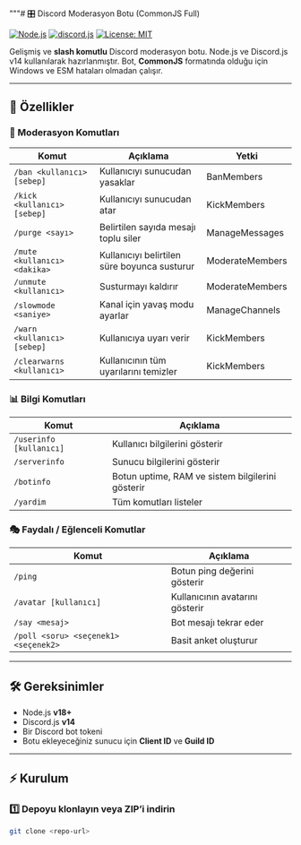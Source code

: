 """# 🎛️ Discord Moderasyon Botu (CommonJS Full)

[![Node.js](https://img.shields.io/badge/Node.js-v18+-brightgreen?logo=node.js)](https://nodejs.org/)
[![discord.js](https://img.shields.io/badge/discord.js-v14-blue?logo=discord)](https://discord.js.org/)
[![License: MIT](https://img.shields.io/badge/License-MIT-yellow.svg)](https://opensource.org/licenses/MIT)

Gelişmiş ve **slash komutlu** Discord moderasyon botu. Node.js ve Discord.js v14 kullanılarak hazırlanmıştır. Bot, **CommonJS** formatında olduğu için Windows ve ESM hataları olmadan çalışır.

---

## 🚀 Özellikler

### 🔨 Moderasyon Komutları

| Komut | Açıklama | Yetki |
|-------|----------|-------|
| `/ban <kullanıcı> [sebep]` | Kullanıcıyı sunucudan yasaklar | BanMembers |
| `/kick <kullanıcı> [sebep]` | Kullanıcıyı sunucudan atar | KickMembers |
| `/purge <sayı>` | Belirtilen sayıda mesajı toplu siler | ManageMessages |
| `/mute <kullanıcı> <dakika>` | Kullanıcıyı belirtilen süre boyunca susturur | ModerateMembers |
| `/unmute <kullanıcı>` | Susturmayı kaldırır | ModerateMembers |
| `/slowmode <saniye>` | Kanal için yavaş modu ayarlar | ManageChannels |
| `/warn <kullanıcı> [sebep]` | Kullanıcıya uyarı verir | KickMembers |
| `/clearwarns <kullanıcı>` | Kullanıcının tüm uyarılarını temizler | KickMembers |

### 📊 Bilgi Komutları

| Komut | Açıklama |
|-------|----------|
| `/userinfo [kullanıcı]` | Kullanıcı bilgilerini gösterir |
| `/serverinfo` | Sunucu bilgilerini gösterir |
| `/botinfo` | Botun uptime, RAM ve sistem bilgilerini gösterir |
| `/yardim` | Tüm komutları listeler |

### 🎭 Faydalı / Eğlenceli Komutlar

| Komut | Açıklama |
|-------|----------|
| `/ping` | Botun ping değerini gösterir |
| `/avatar [kullanıcı]` | Kullanıcının avatarını gösterir |
| `/say <mesaj>` | Bot mesajı tekrar eder |
| `/poll <soru> <seçenek1> <seçenek2>` | Basit anket oluşturur |

---

## 🛠️ Gereksinimler

- Node.js **v18+**  
- Discord.js **v14**  
- Bir Discord bot tokeni  
- Botu ekleyeceğiniz sunucu için **Client ID** ve **Guild ID**  

---

## ⚡ Kurulum

### 1️⃣ Depoyu klonlayın veya ZIP’i indirin

```bash
git clone <repo-url>
